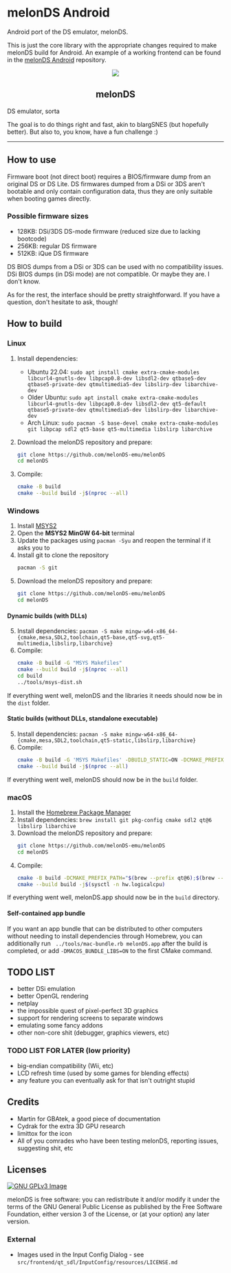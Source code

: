 # melonDS Android

Android port of the DS emulator, melonDS.

This is just the core library with the appropriate changes required to make melonDS build for Android. An example of a
working frontend can be found in the [melonDS Android](https://github.com/rafaelvcaetano/melonDS-android) repository.

<p align="center"><img src="https://raw.githubusercontent.com/Arisotura/melonDS/master/res/icon/melon_128x128.png"></p>
<h2 align="center"><b>melonDS</b></h2>
DS emulator, sorta

The goal is to do things right and fast, akin to blargSNES (but hopefully better). But also to, you know, have a fun challenge :)
<hr>

## How to use

Firmware boot (not direct boot) requires a BIOS/firmware dump from an original DS or DS Lite.
DS firmwares dumped from a DSi or 3DS aren't bootable and only contain configuration data, thus they are only suitable when booting games directly.

### Possible firmware sizes

 * 128KB: DSi/3DS DS-mode firmware (reduced size due to lacking bootcode)
 * 256KB: regular DS firmware
 * 512KB: iQue DS firmware

DS BIOS dumps from a DSi or 3DS can be used with no compatibility issues. DSi BIOS dumps (in DSi mode) are not compatible. Or maybe they are. I don't know.

As for the rest, the interface should be pretty straightforward. If you have a question, don't hesitate to ask, though!

## How to build

### Linux
1. Install dependencies:
   * Ubuntu 22.04: `sudo apt install cmake extra-cmake-modules libcurl4-gnutls-dev libpcap0.8-dev libsdl2-dev qtbase5-dev qtbase5-private-dev qtmultimedia5-dev libslirp-dev libarchive-dev`
   * Older Ubuntu: `sudo apt install cmake extra-cmake-modules libcurl4-gnutls-dev libpcap0.8-dev libsdl2-dev qt5-default qtbase5-private-dev qtmultimedia5-dev libslirp-dev libarchive-dev`
   * Arch Linux: `sudo pacman -S base-devel cmake extra-cmake-modules git libpcap sdl2 qt5-base qt5-multimedia libslirp libarchive`
3. Download the melonDS repository and prepare:
   ```bash
   git clone https://github.com/melonDS-emu/melonDS
   cd melonDS
   ```

3. Compile:
   ```bash
   cmake -B build
   cmake --build build -j$(nproc --all)
   ```

### Windows
1. Install [MSYS2](https://www.msys2.org/)
2. Open the **MSYS2 MinGW 64-bit** terminal
3. Update the packages using `pacman -Syu` and reopen the terminal if it asks you to
4. Install git to clone the repository
   ```bash
   pacman -S git
   ```
5. Download the melonDS repository and prepare:
   ```bash
   git clone https://github.com/melonDS-emu/melonDS
   cd melonDS
   ```
#### Dynamic builds (with DLLs)
5. Install dependencies: `pacman -S make mingw-w64-x86_64-{cmake,mesa,SDL2,toolchain,qt5-base,qt5-svg,qt5-multimedia,libslirp,libarchive}`
6. Compile:
   ```bash
   cmake -B build -G "MSYS Makefiles"
   cmake --build build -j$(nproc --all)
   cd build
   ../tools/msys-dist.sh
   ```
If everything went well, melonDS and the libraries it needs should now be in the `dist` folder.

#### Static builds (without DLLs, standalone executable)
5. Install dependencies: `pacman -S make mingw-w64-x86_64-{cmake,mesa,SDL2,toolchain,qt5-static,libslirp,libarchive}`
6. Compile:
   ```bash
   cmake -B build -G 'MSYS Makefiles' -DBUILD_STATIC=ON -DCMAKE_PREFIX_PATH=/mingw64/qt5-static
   cmake --build build -j$(nproc --all)
   ```
If everything went well, melonDS should now be in the `build` folder.

### macOS
1. Install the [Homebrew Package Manager](https://brew.sh)
2. Install dependencies: `brew install git pkg-config cmake sdl2 qt@6 libslirp libarchive`
3. Download the melonDS repository and prepare:
   ```zsh
   git clone https://github.com/melonDS-emu/melonDS
   cd melonDS
   ```
4. Compile:
   ```zsh
   cmake -B build -DCMAKE_PREFIX_PATH="$(brew --prefix qt@6);$(brew --prefix libarchive)" -DUSE_QT6=ON
   cmake --build build -j$(sysctl -n hw.logicalcpu)
   ```
If everything went well, melonDS.app should now be in the `build` directory.

#### Self-contained app bundle
If you want an app bundle that can be distributed to other computers without needing to install dependencies through Homebrew, you can additionally run `
../tools/mac-bundle.rb melonDS.app` after the build is completed, or add `-DMACOS_BUNDLE_LIBS=ON` to the first CMake command.

## TODO LIST

 * better DSi emulation
 * better OpenGL rendering
 * netplay
 * the impossible quest of pixel-perfect 3D graphics
 * support for rendering screens to separate windows
 * emulating some fancy addons
 * other non-core shit (debugger, graphics viewers, etc)

### TODO LIST FOR LATER (low priority)

 * big-endian compatibility (Wii, etc)
 * LCD refresh time (used by some games for blending effects)
 * any feature you can eventually ask for that isn't outright stupid

## Credits

 * Martin for GBAtek, a good piece of documentation
 * Cydrak for the extra 3D GPU research
 * limittox for the icon
 * All of you comrades who have been testing melonDS, reporting issues, suggesting shit, etc

## Licenses

[![GNU GPLv3 Image](https://www.gnu.org/graphics/gplv3-127x51.png)](http://www.gnu.org/licenses/gpl-3.0.en.html)

melonDS is free software: you can redistribute it and/or modify
it under the terms of the GNU General Public License as published by
the Free Software Foundation, either version 3 of the License, or
(at your option) any later version.

### External
* Images used in the Input Config Dialog - see `src/frontend/qt_sdl/InputConfig/resources/LICENSE.md`
